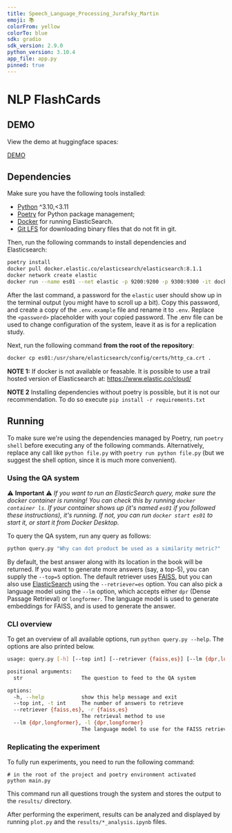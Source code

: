 ```yaml
---
title: Speech_Language_Processing_Jurafsky_Martin
emoji: 📚
colorFrom: yellow
colorTo: blue
sdk: gradio
sdk_version: 2.9.0
python_version: 3.10.4
app_file: app.py
pinned: true
---
```



# NLP FlashCards


## DEMO

View the demo at huggingface spaces:

[DEMO](https://huggingface.co/spaces/RugNlpFlashcards/Speech_Language_Processing_Jurafsky_Martin)


## Dependencies

Make sure you have the following tools installed:

- [Python](https://www.python.org/downloads/) ^3.10,<3.11
- [Poetry](https://python-poetry.org/) for Python package management;
- [Docker](https://www.docker.com/get-started/) for running ElasticSearch.
- [Git LFS](https://git-lfs.github.com/) for downloading binary files that do not fit in git.

Then, run the following commands to install dependencies and Elasticsearch:

```sh
poetry install
docker pull docker.elastic.co/elasticsearch/elasticsearch:8.1.1
docker network create elastic
docker run --name es01 --net elastic -p 9200:9200 -p 9300:9300 -it docker.elastic.co/elasticsearch/elasticsearch:8.1.1
```

After the last command, a password for the `elastic` user should show up in the
terminal output (you might have to scroll up a bit). Copy this password, and
create a copy of the `.env.example` file and rename it to `.env`. Replace the
`<password>` placeholder with your copied password. The .env file can be used to change configuration of the system, leave it as is for a replication study.

Next, run the following command **from the root of the repository**:

```sh
docker cp es01:/usr/share/elasticsearch/config/certs/http_ca.crt .
```

**NOTE 1:** If docker is not available or feasable. It is possible to use a trail hosted version of Elasticsearch at: https://www.elastic.co/cloud/

**NOTE 2** Installing dependencies without poetry is possible, but it is not our recommendation. To do so execute `pip install -r requirements.txt`

## Running

To make sure we're using the dependencies managed by Poetry, run `poetry shell`
before executing any of the following commands. Alternatively, replace any call
like `python file.py` with `poetry run python file.py` (but we suggest the shell
option, since it is much more convenient).

### Using the QA system

⚠️ **Important** ⚠️ _If you want to run an ElasticSearch query, make sure the
docker container is running! You can check this by running `docker container
ls`. If your container shows up (it's named `es01` if you followed these
instructions), it's running. If not, you can run `docker start es01` to start
it, or start it from Docker Desktop._

To query the QA system, run any query as follows:

```sh
python query.py "Why can dot product be used as a similarity metric?"
```

By default, the best answer along with its location in the book will be
returned. If you want to generate more answers (say, a top-5), you can supply
the `--top=5` option. The default retriever uses [FAISS](https://faiss.ai/), but
you can also use [ElasticSearch](https://www.elastic.co/elastic-stack/) using
the `--retriever=es` option. You can also pick a language model using the
`--lm` option, which accepts either `dpr` (Dense Passage Retrieval) or
`longformer`. The language model is used to generate embeddings for FAISS, and
is used to generate the answer.

### CLI overview

To get an overview of all available options, run `python query.py --help`. The
options are also printed below.

```sh
usage: query.py [-h] [--top int] [--retriever {faiss,es}] [--lm {dpr,longformer}] str

positional arguments:
  str                   The question to feed to the QA system

options:
  -h, --help            show this help message and exit
  --top int, -t int     The number of answers to retrieve
  --retriever {faiss,es}, -r {faiss,es}
                        The retrieval method to use
  --lm {dpr,longformer}, -l {dpr,longformer}
                        The language model to use for the FAISS retriever
```


### Replicating the experiment

To fully run experiments, you need to run the following command:

```
# in the root of the project and poetry environment activated
python main.py
```

This command run all questions trough the system and stores the output to the `results/` directory.

After performing the experiment, results can be analyzed and displayed by running `plot.py` and the `results/*_analysis.ipynb` files.
